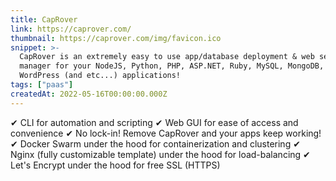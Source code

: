 ```yaml
---
title: CapRover
link: https://caprover.com/
thumbnail: https://caprover.com/img/favicon.ico
snippet: >-
  CapRover is an extremely easy to use app/database deployment & web server
  manager for your NodeJS, Python, PHP, ASP.NET, Ruby, MySQL, MongoDB, Postgres,
  WordPress (and etc...) applications!
tags: ["paas"]
createdAt: 2022-05-16T00:00:00.000Z
---
```

✔ CLI for automation and scripting
✔ Web GUI for ease of access and convenience
✔ No lock-in! Remove CapRover and your apps keep working!
✔ Docker Swarm under the hood for containerization and clustering
✔ Nginx (fully customizable template) under the hood for load-balancing
✔ Let's Encrypt under the hood for free SSL (HTTPS)